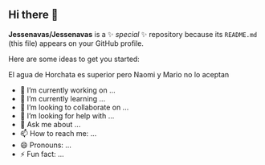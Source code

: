 ﻿## Hi there 👋

**Jessenavas/Jessenavas** is a ✨ _special_ ✨ repository because its `README.md` (this file) appears on your GitHub profile.

Here are some ideas to get you started:

El agua de Horchata es superior pero Naomi y Mario no lo aceptan

- 🔭 I’m currently working on ...
- 🌱 I’m currently learning ...
- 👯 I’m looking to collaborate on ...
- 🤔 I’m looking for help with ...
- 💬 Ask me about ...
- 📫 How to reach me: ...
- 😄 Pronouns: ...
- ⚡ Fun fact: ...

